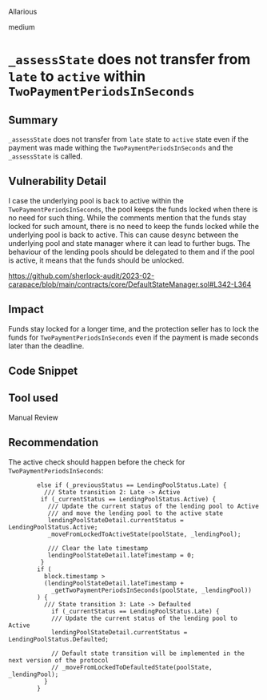 Allarious

medium

# `_assessState` does not transfer from `late` to `active` within `TwoPaymentPeriodsInSeconds`

## Summary
`_assessState` does not transfer from `late` state to `active` state even if the payment was made withing the `TwoPaymentPeriodsInSeconds` and the `_assessState` is called.

## Vulnerability Detail
I case the underlying pool is back to active within the `TwoPaymentPeriodsInSeconds`, the pool keeps the funds locked when there is no need for such thing. While the comments mention that the funds stay locked for such amount, there is no need to keep the funds locked while the underlying pool is back to active. This can cause desync between the underlying pool and state manager where it can lead to further bugs. The behaviour of the lending pools should be delegated to them and if the pool is active, it means that the funds should be unlocked.

https://github.com/sherlock-audit/2023-02-carapace/blob/main/contracts/core/DefaultStateManager.sol#L342-L364

## Impact
Funds stay locked for a longer time, and the protection seller has to lock the funds for `TwoPaymentPeriodsInSeconds` even if the payment is made seconds later than the deadline. 

## Code Snippet

## Tool used

Manual Review

## Recommendation
The active check should happen before the check for `TwoPaymentPeriodsInSeconds`:
```solidity
        else if (_previousStatus == LendingPoolStatus.Late) {
          /// State transition 2: Late -> Active
         if (_currentStatus == LendingPoolStatus.Active) {
           /// Update the current status of the lending pool to Active
           /// and move the lending pool to the active state
           lendingPoolStateDetail.currentStatus = LendingPoolStatus.Active;
           _moveFromLockedToActiveState(poolState, _lendingPool);

           /// Clear the late timestamp
           lendingPoolStateDetail.lateTimestamp = 0;
         }
        if (
          block.timestamp >
          (lendingPoolStateDetail.lateTimestamp +
            _getTwoPaymentPeriodsInSeconds(poolState, _lendingPool))
        ) {
          /// State transition 3: Late -> Defaulted
            if (_currentStatus == LendingPoolStatus.Late) {
            /// Update the current status of the lending pool to Active
            lendingPoolStateDetail.currentStatus = LendingPoolStatus.Defaulted;

            // Default state transition will be implemented in the next version of the protocol
            // _moveFromLockedToDefaultedState(poolState, _lendingPool);
          }
        }
```
